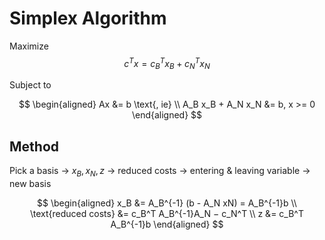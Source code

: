 # Simplex Algorithm

Maximize
$$c^T x = c_B^T x_B + c_N^T x_N$$


Subject to


$$
\begin{aligned}
Ax &= b \text{, ie} \\
A_B x_B + A_N x_N &= b, x >= 0 
\end{aligned}
$$

## Method
Pick a basis $\rightarrow$ $x_B, x_N, z$ $\rightarrow$ reduced costs $\rightarrow$ entering & leaving variable $\rightarrow$ new basis


$$
\begin{aligned}
x_B &= A_B^{-1} (b - A_N xN) = A_B^{-1}b \\
\text{reduced costs} &= c_B^T A_B^{-1}A_N − c_N^T \\
z &= c_B^T A_B^{-1}b
\end{aligned}
$$

